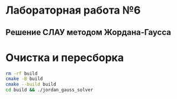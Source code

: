 # Лабораторная работа №6
## Решение СЛАУ методом Жордана-Гаусса

# Очистка и пересборка
```bash
rm -rf build
cmake -B build
cmake --build build
cd build && ./jordan_gauss_solver